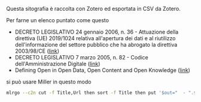 Questa sitografia è raccolta con Zotero ed esportata in CSV da Zotero.

Per farne un elenco puntato come questo

  - DECRETO LEGISLATIVO 24 gennaio 2006, n. 36 - Attuazione della direttiva (UE) 2019/1024 relativa all'apertura dei dati e al riutilizzo dell'informazione del settore pubblico che ha abrogato la direttiva 2003/98/CE ([link](https://www.normattiva.it/uri-res/N2Ls?urn:nir:stato:decreto.legislativo:2006-01-24;36!vig))
  - DECRETO LEGISLATIVO 7 marzo 2005, n. 82 - Codice dell'Amministrazione Digitale ([link](https://www.normattiva.it/uri-res/N2Ls?urn:nir:stato:decreto.legislativo:2005-03-07;82!vig))
  - Defining Open in Open Data, Open Content and Open Knowledge ([link](https://opendefinition.org/od/2.0/it/))

si può usare Miller in questo modo

```bash
mlrgo --c2n cut -f Title,Url then sort -f Title then put '$out="  - ".$Title." [(link)](".$Url.")"' then cut -f out input.csv
```
